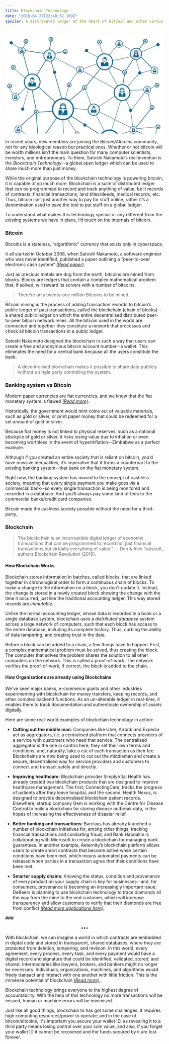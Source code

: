 ```yaml
---
title: Blockchain Technology
date: "2019-04-27T22:40:32.169Z"
spoiler: A distributed ledger at the heart of bitcoin and other virtual currencies, that makes it possible to share data publicly without third parties.
---
```


![Blockchain Technology](./blockchain.jpg)

In recent years, new members are joining the _Bitcoin/Altcoins_ community, not for any ideological reason but practical ones.
Whether or not bitcoin will be worth millions isn’t the main question for many computer scientists, investors, and entrepreneurs.
To them, Satoshi Nakamoto’s real invention is the _Blockchain Technology_--a global open ledger which can be used to share much more than just money.

While the original purpose of the blockchain technology is powering bitcoin, it is capable of so much more.
Blockchain is a suite of distributed ledger that can be programmed to record and track anything of value,
be it records of contracts, financial transactions, land titles/deeds, medical records, etc. Thus, bitcoin isn’t just
another way to pay for stuff online, rather it’s a denomination used to pave the tool to put stuff on a global ledger.

To understand what makes this technology special or any different from the existing systems we have in place,
I’d touch on the internals of bitcoin.

### Bitcoin

Bitcoins is a stateless, “algorithmic” currency that exists only in cyberspace.

It all started in October 2008, when Satoshi Nakamoto, a software engineer who was never identified,
published a paper outlining a “peer-to-peer electronic cash system” <a href="https://bitcoin.org/bitcoin.pdf" target="_blank" class="read-more">_(Read paper)_</a>.

Just as precious metals are dug from the earth, bitcoins are mined from blocks. Blocks are ledgers that contain
a complex mathematical problem that, if solved, will reward its solvers with a number of bitcoins.

> There’re only twenty-one million Bitcoins to be mined.

Bitcoin mining is the process of adding transaction records to bitcoin’s public ledger of past transactions,
called the blockchain (chain of blocks)--a shared public ledger on which the entire decentralised distributed peer-to-peer
bitcoin network relies. All the bitcoin used in the world are connected and together they constitute a network that processes
and check all bitcoin transactions in a public ledger.

Satoshi Nakamoto designed the blockchain in such a way that users can create a free and anonymous bitcoin account number--a wallet.
This eliminates the need for a central bank because all the users constitute the bank.


> A decentralised blockchain makes it possible to share data publicly without a single party controlling the system.

### Banking system vs Bitcoin

Modern paper currencies are fiat currencies, and we know that the fiat monetary system is flawed <a href="https://news.bitcoin.com/how-fiat-money-fails-deconstructing-the-governments-paper-thin-promise/" target="_blank" class="read-more">_(Read more)_</a>.

Historically, the government would mint coins out of valuable materials, such as gold or silver, or print paper money that could
be redeemed for a set amount of gold or silver.

Because fiat money is not linked to physical reserves, such as a national stockpile of gold or silver,
it risks losing value due to inflation or even becoming worthless in the event of hyperinflation--Zimbabwe as a perfect example.

Although if you created an entire society that is reliant on bitcoin, you’d have massive inequalities,
it’s imperative that it forms a counterpart to the existing banking system--that bank on the fiat monetary system.

Right now, the banking system has moved to the concept of cashless-society, meaning that every single payment you make goes
via a commercial bank--so every single transaction is being monitored and recorded in a database. And you’ll always pay some
kind of fees to the commercial banks/credit card companies.

Bitcoin made the cashless society possible without the need for a third-party.

### Blockchain

> The blockchain is an incorruptible digital ledger of economic transactions that can be programmed to record not just financial transactions but virtually everything of value.”
> -- Don & Alex Tapscott, authors Blockchain Revolution (2016).

#### How Blockchain Works

Blockchain stores information in batches, called blocks, that are linked together in chronological order to form a continuous
chain of blocks. To make a change to the information on a block, you don't update it. Instead, the change is stored in a newly
created block showing the change with the time it occurred, just like the traditional accounting ledger.
This way stored records are _immutable_.

Unlike the normal accounting ledger, whose data is recorded in a book or a single database system, blockchain uses a
_distributed database_ system across a large network of computers, such that each block has access to the entire database,
including its complete history. Thus, curbing the ability of data tampering, and creating trust in the data.

Before a block can be added to a chain, a few things have to happen. First, a complex mathematical problem must be solved,
thus creating the block. The computer that solves the problem shares the solution to all other computers on the network.
This is called a proof-of-work. The network verifies the proof-of-work, if correct, the block is added to the chain.

#### How Organisations are already using Blockchains

We've seen major banks, e-commerce giants and other industries experimenting with blockchain for money transfers, keeping records,
and other complex backend functions. As an un-alterable ledger in real-time, it enables them to track documentation
and authenticate ownership of assets digitally.

Here are some real-world examples of blockchain technology in action:
 * **Cutting out the middle man**: Companies like Uber, Airbnb and Expedia act as aggregators, i.e. a centralised platform that
 connects providers of a service with customers who need that service. The centralised aggregator is the one in control here;
 they set their own terms and conditions, and, naturally, take a cut of each transaction as their fee. Blockchains are now
 being used to cut out the middleman and create a secure, decentralised way for service providers and customers to connect and
 transact safely and directly.

 * **Improving healthcare**: Blockchain provider SimplyVital Health has already created two blockchain products that are designed to
 improve healthcare management. The first, ConnectingCare, tracks the progress of patients after they leave hospital, and the second,
 Health Nexus, is designed to provide decentralised blockchain patient records. Elsewhere, startup company Gem is working with the
 Centre for Disease Control to build a blockchain for storing disease outbreak data, in the hopes of increasing the effectiveness of
 disaster relief.

 * **Better banking and transactions**: Barclays has already launched a number of blockchain initiatives for, among other things,
 tracking financial transactions and combating fraud, and Bank Hapoalim is collaborating with Microsoft to create a blockchain for
 managing bank guarantees. In another example, Aeternity’s blockchain platform allows users to create smart contracts that become
 active when certain conditions have been met, which means automated payments can be released when parties in a transaction agree
 that their conditions have been met.

 * **Smarter supply chains**: Knowing the status, condition and provenance of every product on your supply chain is key for
 businesses--and, for consumers, provenance is becoming an increasingly important issue. DeBeers is planning to use blockchain technology to
 trace diamonds all the way from the mine to the end customer, which will increase transparency and allow customers to verify that
 their diamonds are free from conflict <a href="https://bernardmarr.com/default.asp?contentID=1788" target="_blank" class="read-more">_(Read more applications here)_</a>.

###<p align="center">•••</p>

With blockchain, we can imagine a world in which contracts are embedded in digital code and stored in transparent,
shared databases, where they are protected from deletion, tampering, and revision. In this world, every agreement,
every process, every task, and every payment would have a digital record and signature that could be identified, validated,
stored, and shared. Intermediaries like lawyers, brokers, and bankers might no longer be necessary. Individuals, organizations,
machines, and algorithms would freely transact and interact with one another with little friction. This is the immense potential
of blockchain <a href="https://hbr.org/2017/01/the-truth-about-blockchain" target="_blank" class="read-more">_(Read more)_</a>.


Blockchain technology brings everyone to the highest degree of accountability. With the help of this technology no more
transactions will be missed, human or machine errors will be minimised.

Just like all good things, blockchain to has got some challenges: it requires high computing resources/power to operate;
and in the case of bitcoin/altcoins, it's important you secure your wallet ID, as revealing it to a third party means losing
control over your coin value, and also, if you forget your wallet ID it cannot be recovered and the funds secured by it are
lost forever.


